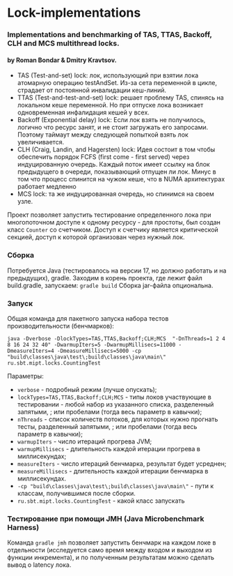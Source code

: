 # Lock-implementations
### Implementations and benchmarking of TAS, TTAS, Backoff, CLH and MCS multithread locks.
#### by Roman Bondar & Dmitry Kravtsov.

* TAS (Test-and-set) lock: лок, использующий при взятии лока атомарную операцию testAndSet. 
Из-за сета переменной в цикле, страдает от постоянной инвалидации кеш-линий.
* TTAS (Test-and-test-and-set) lock: решает проблему TAS, спинясь на локальном кеше переменной. 
Но при отпуске лока возникает одновременная инфалидация кешей у всех.
* Backoff (Exponential delay) lock: Если лок взять не получилось, логично что ресурс занят, и не стоит загружать его
запросами. Поэтому таймаут между следующей попыткой взять лок увеличивается.
* CLH (Craig, Landin, and Hagersten) lock: Идея состоит в том чтобы обеспечить порядок FCFS 
(first come - first served) через индуцированную очередь. Каждый поток имеет ссылку на блок предыдущего в очереди, 
показывающий отпущен ли лок. Минус в том что процесс спинится на чужом кеше, что в NUMA архитектурах работает медленно
* MCS lock: та же индуцированная очередь, но спинимся на своем узле.

Проект позволяет запустить тестирование определенного лока при многопоточном доступе к одному ресурсу - для
простоты, был создан класс ```Counter``` со счетчиком. Доступ к счетчику является критической секцией, доступ к которой
организован через нужный лок.

### Сборка
Потребуется Java (тестировалось на версии 17, но должно работать и на предыдущих), gradle. Заходим в корень проекта, где лежит файл build.gradle, запускаем:
```gradle build```
Сборка jar-файла опциональна.

### Запуск
Общая команда для пакетного запуска набора тестов производительности (бенчмарков):

`java -Dverbose -DlockTypes=TAS,TTAS,Backoff;CLH;MCS  "-DnThreads=1 2 4 8 16 24 32 40" -DwarmupIters=5 -DwarmupMillisecs=11000 -DmeasureIters=4 -DmeasureMillisecs=5000 -cp "build\classes\java\test\;build\classes\java\main\"    ru.sbt.mipt.locks.CountingTest`

Параметры:
- ```verbose``` - подробный режим (лучше опускать);
- ```lockTypes=TAS,TTAS,Backoff;CLH;MCS``` - типы локов участвующие в тестировании - любой набор из указанного списка, разделенный запятыми, ; или пробелами (тогда весь параметр в кавычки);
- ```nThreads``` - список количеств потоков, для которых нужно прогнать тесты, разделенный запятыми, ; или пробелами (тогда весь параметр в кавычки);
- ```warmupIters``` - число итераций прогрева JVM; 
- ```warmupMillisecs``` - длительность каждой итерации прогрева в миллисекундах;
- ```measureIters``` - число итераций бенчмарка, результат будет усреднен;
- ```measureMillisecs``` - длительность каждой итерации бенчмарка в миллисекундах.
- `-cp "build\classes\java\test\;build\classes\java\main\"` - пути к классам, получившимся после сборки.
- `ru.sbt.mipt.locks.CountingTest` - какой класс запускать 

### Тестирование при помощи JMH (Java Microbenchmark Harness) 

Команда ```gradle jmh``` позволяет запустить бенчмарк на каждом локе в отдельности 
(исследуется само время между входом и выходом из функции инкремента), и по полученным результатам можно сделать вывод
о latency лока.


~~~